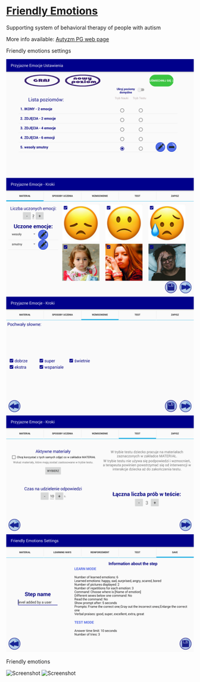 # [Friendly Emotions](http://autyzm.eti.pg.gda.pl/)
Supporting system of behavioral therapy of people with autism

More info available: [Autyzm PG web page](http://autyzm.eti.pg.gda.pl/)

  Friendly emotions settings

![Screenshot](/doc/views/MAIN_SCREEN.png)
![Screenshot](/doc/views/TAB1.png)
![Screenshot](/doc/views/TAB3.png)
![Screenshot](/doc/views/TAB4.png)
![Screenshot](/doc/views/TAB5.png)

   Friendly emotions

![Screenshot](/doc/views/LEARN.jpg)
![Screenshot](/doc/views/TEST.jpg)
